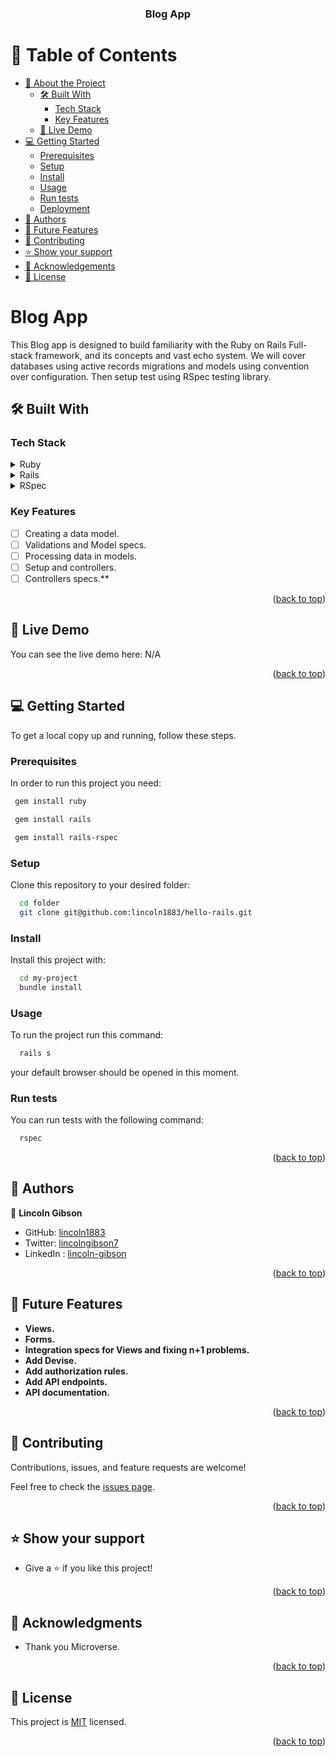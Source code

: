 <a name="readme-top"></a>

<div align="center">
  <h3><b>Blog App</b></h3>
</div>

# 📗 Table of Contents

- [📖 About the Project](#about-project)
    - [🛠 Built With](#built-with)
        - [Tech Stack](#tech-stack)
        - [Key Features ](#key-features-)
    - [🚀 Live Demo](#live-demo)
- [💻 Getting Started](#getting-started)
    - [Prerequisites](#prerequisites)
    - [Setup](#setup)
    - [Install](#install)
    - [Usage](#usage)
    - [Run tests](#run-tests)
    - [Deployment](#deployment)
- [👥 Authors](#authors)
- [🔭 Future Features](#future-features)
- [🤝 Contributing](#contributing)
- [⭐️ Show your support](#support)
- [🙏 Acknowledgements](#acknowledgements)
- [📝 License](#license)


# Blog App <a name="about-project"></a>
This Blog app is designed to build familiarity with the Ruby on Rails Full-stack framework, and its concepts and vast echo system. We will cover databases using active records migrations and models using convention over configuration. Then setup test using RSpec testing library.

## 🛠 Built With <a name="built-with"></a>

### Tech Stack <a name="tech-stack"></a>

<details>
<summary>Ruby</summary>
  <ul>
    <li><a href="https://www.ruby-lang.org/">Ruby</a></li>
  </ul>
</details>

<details>
<summary>Rails</summary>
  <ul>
    <li><a href="https://rubyonrails.org/">Ruby</a></li>
  </ul>
</details>
<details>
<summary>RSpec</summary>
  <ul>
    <li><a href="https://rspec.info/">RSpec</a></li>
  </ul>
</details>

### Key Features <a name="key-features"></a>

- [ ] Creating a data model.
- [ ] Validations and Model specs. 
- [ ] Processing data in models.
- [ ] Setup and controllers.
- [ ] Controllers specs.**

<p align="right">(<a href="#readme-top">back to top</a>)</p>

## 🚀 Live Demo <a name="live-demo"></a>

You can see the live demo here: N/A

<p align="right">(<a href="#readme-top">back to top</a>)</p>

## 💻 Getting Started <a name="getting-started"></a>

To get a local copy up and running, follow these steps.

### Prerequisites

In order to run this project you need:

```sh
 gem install ruby
```
```sh 
 gem install rails
```
```sh 
 gem install rails-rspec
```
### Setup
Clone this repository to your desired folder:
```sh
  cd folder
  git clone git@github.com:lincoln1883/hello-rails.git
```
### Install

Install this project with:
```sh
  cd my-project
  bundle install
```
### Usage

To run the project run this command:

```sh
  rails s
```

your default browser should be opened in this moment.

### Run tests

You can run tests with the following command:
```sh 
  rspec
```

<p align="right">(<a href="#readme-top">back to top</a>)</p>

## 👥 Authors <a name="authors"></a>

👤 **Lincoln Gibson**
- GitHub: [lincoln1883](https://github.com/lincoln1883)
- Twitter: [lincolngibson7](https://twitter.com/lincolngibson7)
- LinkedIn : [lincoln-gibson](https://linkedin.com/in/lincoln-gibson)

<p align="right">(<a href="#readme-top">back to top</a>)</p>

## 🔭 Future Features <a name="future-features"></a>




- **Views.**
- **Forms.**
- **Integration specs for Views and fixing n+1 problems.**
- **Add Devise.**
- **Add authorization rules.**
- **Add API endpoints.**
- **API documentation.**

<p align="right">(<a href="#readme-top">back to top</a>)</p>

## 🤝 Contributing <a name="contributing"></a>

Contributions, issues, and feature requests are welcome!

Feel free to check the [issues page](https://github.com/lincoln1883/blog-app/issues).

<p align="right">(<a href="#readme-top">back to top</a>)</p>

## ⭐️ Show your support <a name="support"></a>

- Give a ⭐️ if you like this project!

<p align="right">(<a href="#readme-top">back to top</a>)</p>

## 🙏 Acknowledgments <a name="acknowledgements"></a>

- Thank you Microverse.

<p align="right">(<a href="#readme-top">back to top</a>)</p>

## 📝 License <a name="license"></a>
This project is [MIT](./LICENSE) licensed.

<p align="right">(<a href="#readme-top">back to top</a>)</p>